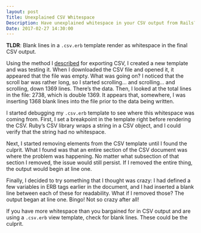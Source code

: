```yaml
---
layout: post
Title: Unexplained CSV Whitespace
Description: Have unexplained whitespace in your CSV output from Rails?  This may solve your problem!
Date: 2017-02-27 14:30:00
---
```


**TLDR**: Blank lines in a `.csv.erb` template render as whitespace in the final CSV output.

Using the method I [described](https://jonathanpike.net/2016/09/Exporting-CSV-From-Rails) for exporting CSV, I created a new template and was testing it.  When I downloaded the CSV file and opened it, it appeared that the file was empty.  What was going on? I noticed that the scroll bar was rather long, so I started scrolling… and scrolling… and scrolling, down 1369 lines.  There’s the data. Then, I looked at the total lines in the file:  2738, which is double 1369.  It appears that, somewhere, I was inserting 1368 blank lines into the file prior to the data being written.  

I started debugging my `.csv.erb` template to see where this whitespace was coming from.  First, I set a breakpoint in the template right before rendering the CSV.  Ruby’s CSV library wraps a string in a CSV object, and I could verify that the string had no whitespace.  

Next, I started removing elements from the CSV template until I found the culprit.  What I found was that an entire section of the CSV document was where the problem was happening. No matter what subsection of that section I removed, the issue would still persist.  If I removed the entire thing, the output would begin at line one. 

Finally, I decided to try something that I thought was crazy: I had defined a few variables in ERB tags earlier in the document, and I had inserted a blank line between each of these for readability.  What if I removed those?  The output began at line one. Bingo! Not so crazy after all!

If you have more whitespace than you bargained for in CSV output and are using a `.csv.erb` view template, check for blank lines. These could be the culprit. 
